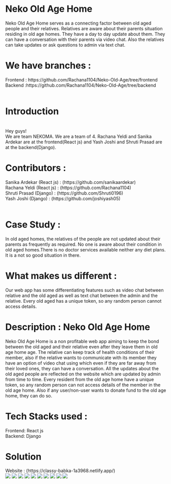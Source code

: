 # Neko Old Age Home
Neko Old Age Home serves as a connecting factor between old aged people and their relatives. Relatives are aware about their parents situation residing in old age homes. They have a day to day update about them. They can have a conversation with their parents via video chat. Also the relatives can take updates or ask questions to admin via text chat.
<h1>We have branches :</h1>
Frontend : https://github.com/Rachana1104/Neko-Old-Age/tree/frontend
<br>
Backend :https://github.com/Rachana1104/Neko-Old-Age/tree/backend
<br>
<br>
<h1>Introduction </h1>
<br>
Hey guys! <br>We are team NEKOMA. We are a team of 4. Rachana Yeldi and Sanika Ardekar are at the frontend(React js) and Yash Joshi and Shruti Prasad are at the backend(Django).<br>
<h1>Contributors : </h1>
Sanika Ardekar (React js) :  (https://github.com/sanikaardekar)<br>
Rachana Yeldi (React js) : (https://github.com/Rachana1104)<br>
Shruti Prasad (Django) : (https://github.com/Shruti0196)<br>
Yash Joshi (Django) : (https://github.com/joshiyash05)<br><br>
<h1>Case Study :</h1>
In old aged homes, the relatives of the people are not updated about their parents as frequently as required. No one is aware about their condition in old aged homes.There is no doctor services available neither any diet plans. It is a not so good situation in there.
<h1>What makes us different : </h1>
Our web app has some differentiating features such as video chat between relative and the old aged as well as text chat between the admin and the relative. Every old aged has a unique token, so any random person cannot access details.
<h1>Description : Neko Old Age Home </h1>
Neko Old Age Home is a non profitable web app aiming to keep the bond between the old aged and their relative even after they leave them in old age home age.
The relative can keep track of health conditions of their member, also if the relative wants to communicate with its member they have an option of video chat using which even if they are far away from their loved ones, they can have a conversation. All the updates about the old aged people are reflected on the website which are updated by admin from time to time. Every resident from the old age home have a unique token, so any random person can not access details of the member in the old age home. Also if any user/non-user wants to donate fund to the old age home, they can do so. 
<h1>Tech Stacks used : </h1>
Frontend: React js<br>
Backend: Django
<h1>Solution </h1>
Website : (https://classy-babka-1a3968.netlify.app/)<br>
<img src="https://user-images.githubusercontent.com/80094199/160228944-e07f0834-9fbb-49e5-8c6d-aee68926897d.png">
<img src="https://user-images.githubusercontent.com/80119277/160217099-e06dcb45-6856-467b-b665-5c94f6da565d.jpeg">
<img src="https://user-images.githubusercontent.com/80119277/160217173-f9add4e1-8ea4-4519-8e7e-a382ff74e6ed.jpeg">
<img src="https://user-images.githubusercontent.com/80119277/160217201-bef69bf4-411d-4de5-a05a-882b43f1878d.jpeg">
<img src="https://user-images.githubusercontent.com/80119277/160217279-4afe2388-2037-43c8-bea0-68dd82453142.jpeg">
<img src="https://user-images.githubusercontent.com/80119277/160217282-3ad42fbf-af90-440a-abe2-4da79b346f88.jpeg">
<img src="https://user-images.githubusercontent.com/80119277/160217286-a91cbb6f-9b7a-493c-9e5d-7b6cb5380184.jpeg">
<img src="https://user-images.githubusercontent.com/80119277/160217450-7848ba61-661a-4b45-a7f2-6a0201151a4f.jpeg">
<img src="https://user-images.githubusercontent.com/80119277/160217295-d73fe716-6a80-4147-906f-dc657631b518.jpeg">
<img src="https://user-images.githubusercontent.com/80119277/160217299-d6649d45-f5b3-4f13-a6db-0fa8761dd6e0.jpeg">

